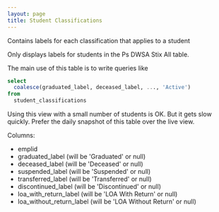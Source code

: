 ```yaml
---
layout: page
title: Student Classifications
---
```


Contains labels for each classification that applies to a student

Only displays labels for students in the Ps DWSA Stix All table.

The main use of this table is to write queries like

```sql
select
  coalesce(graduated_label, deceased_label, ..., 'Active')
from
  student_classifications
```

Using this view with a small number of students is OK. But it gets slow quickly. Prefer the daily snapshot of this table over the live view.

Columns:

- emplid
- graduated_label (will be 'Graduated' or null)
- deceased_label (will be 'Deceased' or null)
- suspended_label (will be 'Suspended' or null)
- transferred_label (will be 'Transferred' or null)
- discontinued_label (will be 'Discontinued' or null)
- loa_with_return_label (will be 'LOA With Return' or null)
- loa_without_return_label (will be 'LOA Without Return' or null)

